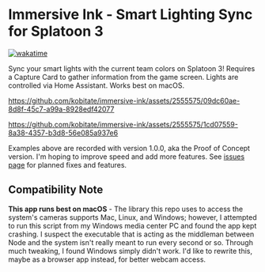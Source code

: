 # Immersive Ink - Smart Lighting Sync for Splatoon 3

[![wakatime](https://wakatime.com/badge/github/kobitate/immersive-ink.svg?style=flat-square)](https://wakatime.com/badge/github/kobitate/immersive-ink)

Sync your smart lights with the current team colors on Splatoon 3! Requires a
Capture Card to gather information from the game screen. Lights are controlled 
via Home Assistant. Works best on macOS.

https://github.com/kobitate/immersive-ink/assets/2555575/09dc60ae-8d8f-45c7-a99a-8928edf42077

https://github.com/kobitate/immersive-ink/assets/2555575/1cd07559-8a38-4357-b3d8-56e085a937e6

Examples above are recorded with version 1.0.0, aka the Proof of Concept version.
I'm hoping to improve speed and add more features. See [issues page](https://github.com/kobitate/immersive-ink/issues) 
for planned fixes and features.

## Compatibility Note

**This app runs best on macOS** - The library this repo uses to access the 
system's cameras supports Mac, Linux, and Windows; however, I attempted to 
run this script from my Windows media center PC and found the app kept 
crashing. I suspect the executable that is acting as the middleman between 
Node and the system isn't really meant to run every second or so. Through 
much tweaking, I found Windows simply didn't work. I'd like to rewrite this,
maybe as a browser app instead, for better webcam access. 
